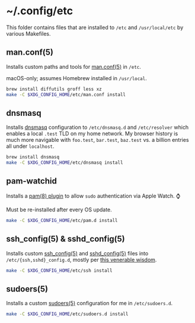 # ~/.config/etc

<!-- spellcheck-off -->

This folder contains files that are installed to `/etc` and `/usr/local/etc` by
various Makefiles.

## man.conf(5)

Installs custom paths and tools for [man.conf(5)] in `/etc`.

macOS-only; assumes Homebrew installed in `/usr/local`.

```sh
brew install diffutils groff less xz
make -C $XDG_CONFIG_HOME/etc/man.conf install
```

[man.conf(5)]: https://man.openbsd.org/man.conf.5

## dnsmasq

Installs [dnsmasq] configuration to `/etc/dnsmasq.d` and `/etc/resolver` which
enables a local `.test` TLD on my home network. My browser history is much more
navigable with `foo.test`, `bar.test`, `baz.test` vs. a billion entries all
under `localhost`.

```sh
brew install dnsmasq
make -C $XDG_CONFIG_HOME/etc/dnsmasq install
```

[dnsmasq]: https://dnsmasq.org/doc.html

## pam-watchid

Installs a [pam(8) plugin] to allow `sudo` authentication via Apple Watch. ⌚️

Must be re-installed after every OS update.

```sh
make -C $XDG_CONFIG_HOME/etc/pam.d install
```

[pam(8) plugin]: https://github.com/zgracem/pam-watchid

## ssh_config(5) & sshd_config(5)

Installs custom [ssh_config(5)] and [sshd_config(5)] files into
`/etc/{ssh,sshd}_config.d`, mostly per [this venerable wisdom][sssh].

```sh
make -C $XDG_CONFIG_HOME/etc/ssh install
```

[ssh_config(5)]: https://linux.die.net/man/5/ssh_config
[sshd_config(5)]: https://linux.die.net/man/5/sshd_config
[sssh]: https://stribika.github.io/2015/01/04/secure-secure-shell.html

## sudoers(5)

Installs a custom [sudoers(5)] configuration for me in `/etc/sudoers.d`.

```sh
make -C $XDG_CONFIG_HOME/etc/sudoers.d install
```

[sudoers(5)]: https://linux.die.net/man/5/sudoers
